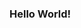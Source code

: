 ### Hello World!

<!--<details>
  <summary>Math and LateX stuff
  </summary>

### A test of $\LaTeX$ functionality: 
  
$\displaystyle e^{i \pi} + 1 = 0$

$\displaystyle \int_{-\infty}^{\infty} e^{-x^2} dx = \sqrt{\pi}$

### Motivating the dot product
 
$\bar{z} w = (a - bi)(c + di) $
  
  $= (ac + bd) + (ad - bc)i $
  
$= |z|e^{-\alpha i}|w|e^{\beta i} $
  
$= |z||w| \cos \theta + (|z||w| \sin \theta)i $
  
  So $z \cdot w = \frac{1}{2} \left( \bar{z}w + z \bar{w} \right)$-->

<!--
**mvince33/mvince33** is a ✨ _special_ ✨ repository because its `README.md` (this file) appears on your GitHub profile.

Here are some ideas to get you started:

- 🔭 I’m currently working on ...
- 🌱 I’m currently learning ...
- 👯 I’m looking to collaborate on ...
- 🤔 I’m looking for help with ...
- 💬 Ask me about ...
- 📫 How to reach me: ...
- 😄 Pronouns: ...
- ⚡ Fun fact: ...
-->

